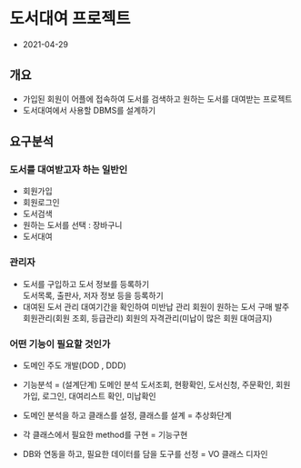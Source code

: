 # 도서대여 프로젝트
* 2021-04-29

## 개요
* 가입된 회원이 어플에 접속하여 도서를 검색하고 원하는 도서를 대여받는 프로젝트
* 도서대여에서 사용할 DBMS를 설계하기

## 요구분석

### 도서를 대여받고자 하는 일반인
* 회원가입
* 회원로그인
* 도서검색
* 원하는 도서를 선택 : 장바구니
* 도서대여

### 관리자
* 도서를 구입하고 도서 정보를 등록하기  
도서목록, 출판사, 저자 정보 등을 등록하기
* 대여된 도서 관리
대여기간을 확인하여 미반납 관리
회원이 원하는 도서 구매 발주
회원관리(회원 조회, 등급관리)
회원의 자격관리(미납이 많은 회원 대여금지)

### 어떤 기능이 필요할 것인가
* 도메인 주도 개발(DOD , DDD)
* 기능분석 = (설계단계) 도메인 분석
도서조회, 현황확인, 도서신청, 주문확인, 회원가입, 로그인, 대여리스트 확인, 미납확인

* 도메인 분석을 하고 클래스를 설정, 클래스를 설계 = 추상화단계

* 각 클래스에서 필요한 method를 구현 = 기능구현
* DB와 연동을 하고, 필요한 데이터를 담을 도구를 선정 = VO 클래스 디자인